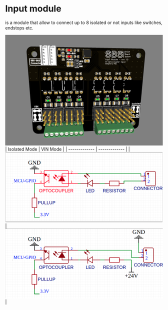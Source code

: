 # Input module
is a module that allow to connect up to 8 isolated or not inputs like switches, endstops etc.


![input-module](input-module-rev10.png)
| Isolated Mode  | VIN Mode |
| ------------- | ------------- |
| ![input-module-isolated](input-module-isolated.png) | ![input-module-vin](input-module-vin.png) |
